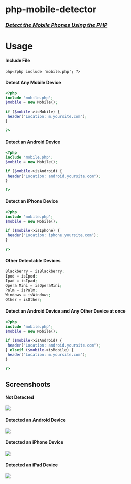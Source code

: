 php-mobile-detector
===================

<h3><u><i>Detect the Mobile Phones Using the PHP</i></u></h3>


Usage
===================


<h4>Include File</h4>

```php<?php include 'mobile.php'; ?> ```



<h4>Detect Any Mobile Device</h4>


```php
<?php 
include 'mobile.php';
$mobile = new Mobile();

if ($mobile->isMobile) {
 header("Location: m.yoursite.com");
}

?>
```


<h4>Detect an Android Device</h4>

```php
<?php
include 'mobile.php';
$mobile = new Mobile();

if ($mobile->isAndroid) {
 header("Location: android.yoursite.com");
}

?>
```



<h4>Detect an iPhone Device</h4>

```php
<?php
include 'mobile.php';
$mobile = new Mobile();

if ($mobile->isIphone) {
 header("Location: iphone.yoursite.com");
}

?>
```




<h4>Other Detectable Devices</h4>

```php
Blackberry = isBlackberry;
Ipod = isIpod;
Ipad = isIpad;
Opera Mini = isOperaMini; 
Palm = isPalm;
Windows = isWindows; 
Other = isOther; 
```




<h4>Detect an Android Device and Any Other Device at once</h4>

```php
<?php
include 'mobile.php';
$mobile = new Mobile();

if ($mobile->isAndroid) {
 header("Location: android.yoursite.com");
} elseif ($mobile->isMobile) {
 header("Location: m.yoursite.com");
}

?>
```



Screenshoots
--

<h4>Not Detected</h4>
<img src="http://i.imgur.com/KvsuXTH.png" />

<h4>Detected an Android Device</h4>
<img src="http://i.imgur.com/ncT5Qng.png" />

<h4>Detected an iPhone Device</h4>
<img src="http://i.imgur.com/AxH1gGE.png" />

<h4>Detected an iPad Device</h4>
<img src="http://i.imgur.com/Jth9QVU.png" />
